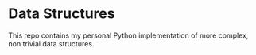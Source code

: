 # Data Structures
This repo contains my personal Python implementation of more complex, non trivial data structures.
